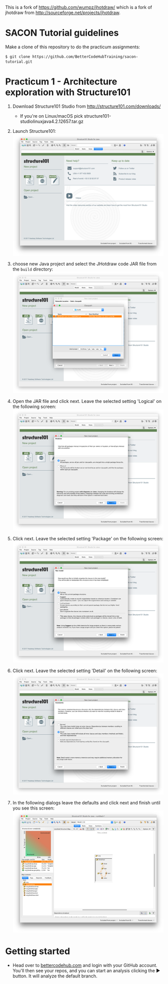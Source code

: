 This is a fork of https://github.com/wumpz/jhotdraw/ which is a fork of jhotdraw from http://sourceforge.net/projects/jhotdraw.

# SACON Tutorial guidelines

Make a clone of this repository to do the practicum assignments:
```
$ git clone https://github.com/BetterCodeHubTraining/sacon-tutorial.git
```

# Practicum 1 - Architecture exploration with Structure101

1. Download Structure101 Studio from http://structure101.com/downloads/
   * If you're on Linux/macOS pick structure101-studiolinuxjava4.2.12657.tar.gz

2. Launch Structure101:
![](/images/structure101-step1.png)

3. choose new Java project and select the JHotdraw code JAR file from the `build` directory:
![](/images/structure101-step2.png)

4. Open the JAR file and click next. Leave the selected setting 'Logical' on the following screen:
![](/images/structure101-step3.png)

5. Click next. Leave the selected setting 'Package' on the following screen:
![](/images/structure101-step4.png)

6. Click next. Leave the selected setting 'Detail' on the following screen:
![](/images/structure101-step5.png)

7. In the following dialogs leave the defaults and click next and finish until you see this screen:
![](/images/structure101-step6.png)

# Getting started 

* Head over to [bettercodehub.com](https://bettercodehub.com) and login with your GitHub account. You'll then see your repos, and you can start an analysis clicking the ▶️ button. It will analyze the default branch. 
